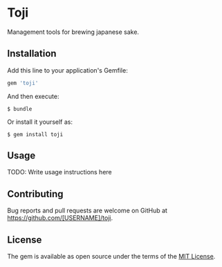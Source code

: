 # Toji

Management tools for brewing japanese sake.


## Installation

Add this line to your application's Gemfile:

```ruby
gem 'toji'
```

And then execute:

    $ bundle

Or install it yourself as:

    $ gem install toji

## Usage

TODO: Write usage instructions here


## Contributing

Bug reports and pull requests are welcome on GitHub at https://github.com/[USERNAME]/toji.

## License

The gem is available as open source under the terms of the [MIT License](https://opensource.org/licenses/MIT).
